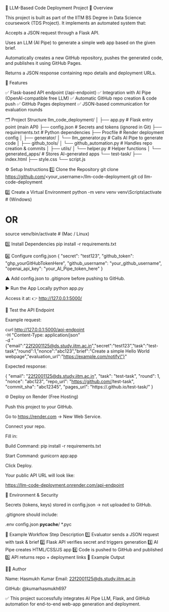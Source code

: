 🚀 LLM-Based Code Deployment Project
📘 Overview

This project is built as part of the IITM BS Degree in Data Science coursework (TDS Project).
It implements an automated system that:

Accepts a JSON request through a Flask API.

Uses an LLM (AI Pipe) to generate a simple web app based on the given brief.

Automatically creates a new GitHub repository, pushes the generated code,
and publishes it using GitHub Pages.

Returns a JSON response containing repo details and deployment URLs.

🧩 Features

✅ Flask-based API endpoint (/api-endpoint)
✅ Integration with AI Pipe (OpenAI-compatible free LLM)
✅ Automatic GitHub repo creation & code push
✅ GitHub Pages deployment
✅ JSON-based communication for evaluation rounds

🗂️ Project Structure
llm_code_deployment/
│
├── app.py                   # Flask entry point (main API)
├── config.json               # Secrets and tokens (ignored in Git)
├── requirements.txt          # Python dependencies
├── Procfile                  # Render deployment config
│
├── generator/
│   └── llm_generator.py      # Calls AI Pipe to generate code
│
├── github_tools/
│   └── github_automation.py  # Handles repo creation & commits
│
├── utils/
│   └── helper.py             # Helper functions
│
└── generated_apps/           # Stores AI-generated apps
    └── test-task/
        ├── index.html
        ├── style.css
        └── script.js

⚙️ Setup Instructions
1️⃣ Clone the Repository
git clone https://github.com/<your_username>/llm-code-deployment.git
cd llm-code-deployment

2️⃣ Create a Virtual Environment
python -m venv venv
venv\Scripts\activate        # (Windows)
# OR
source venv/bin/activate     # (Mac / Linux)

3️⃣ Install Dependencies
pip install -r requirements.txt

4️⃣ Configure config.json
{
  "secret": "test123",
  "github_token": "ghp_yourGitHubTokenHere",
  "github_username": "your_github_username",
  "openai_api_key": "your_AI_Pipe_token_here"
}


⚠️ Add config.json to .gitignore before pushing to GitHub.

▶️ Run the App Locally
python app.py


Access it at:
👉 http://127.0.0.1:5000/

🧪 Test the API Endpoint

Example request:

curl http://127.0.0.1:5000/api-endpoint \
-H "Content-Type: application/json" \
-d "{\"email\":\"22f2001125@ds.study.iitm.ac.in\",\"secret\":\"test123\",\"task\":\"test-task\",\"round\":1,\"nonce\":\"abc123\",\"brief\":\"Create a simple Hello World webpage\",\"evaluation_url\":\"https://example.com/notify\"}"


Expected response:

{
  "email": "22f2001125@ds.study.iitm.ac.in",
  "task": "test-task",
  "round": 1,
  "nonce": "abc123",
  "repo_url": "https://github.com/<username>/test-task",
  "commit_sha": "abc12345",
  "pages_url": "https://<username>.github.io/test-task/"
}

🌐 Deploy on Render (Free Hosting)

Push this project to your GitHub.

Go to https://render.com
 → New Web Service.

Connect your repo.

Fill in:

Build Command: pip install -r requirements.txt

Start Command: gunicorn app:app

Click Deploy.

Your public API URL will look like:

https://llm-code-deployment.onrender.com/api-endpoint

🔐 Environment & Security

Secrets (tokens, keys) stored in config.json → not uploaded to GitHub.

.gitignore should include:

.env
config.json
__pycache__/
*.pyc

🧠 Example Workflow
Step	Description
1️⃣	Evaluator sends a JSON request with task & brief
2️⃣	Flask API verifies secret and triggers generation
3️⃣	AI Pipe creates HTML/CSS/JS app
4️⃣	Code is pushed to GitHub and published
5️⃣	API returns repo + deployment links
🧾 Example Output

👨‍💻 Author

Name: Hasmukh Kumar
Email: 22f2001125@ds.study.iitm.ac.in

GitHub: @kumarhasmukh697

✅ This project successfully integrates AI Pipe LLM, Flask, and GitHub automation for end-to-end web-app generation and deployment.